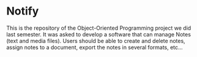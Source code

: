 Notify
======

This is the repository of the Object-Oriented Programming project we did last semester. It was asked to develop a software that can manage Notes (text and media files). 
Users should be able to create and delete notes, assign notes to a document, export the notes in several formats, etc...

